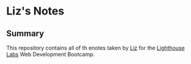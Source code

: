 # Liz's Notes
## Summary

This repository contains all of th enotes taken by [Liz](https://github.com/lizfosdick) for the [Lighthouse Labs](https://www.lighthouselabs.ca/) Web Development Bootcamp.